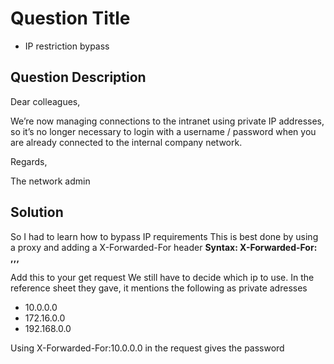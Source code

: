 # Question Title
- IP restriction bypass

## Question Description
Dear colleagues,

We’re now managing connections to the intranet using private IP addresses, so it’s no longer necessary to login with a username / password when you are already connected to the internal company network.

Regards,

The network admin

## Solution
So I had to learn how to bypass IP requirements
This is best done by using a proxy and adding a X-Forwarded-For header
**Syntax: X-Forwarded-For: <client>,<proxy1>,<proxy2>,<proxy3>**

Add this to your get request
We still have to decide which ip to use. 
In the reference sheet they gave, it mentions the following as private adresses 
- 10.0.0.0
- 172.16.0.0
- 192.168.0.0

Using X-Forwarded-For:10.0.0.0 in the request gives the password
